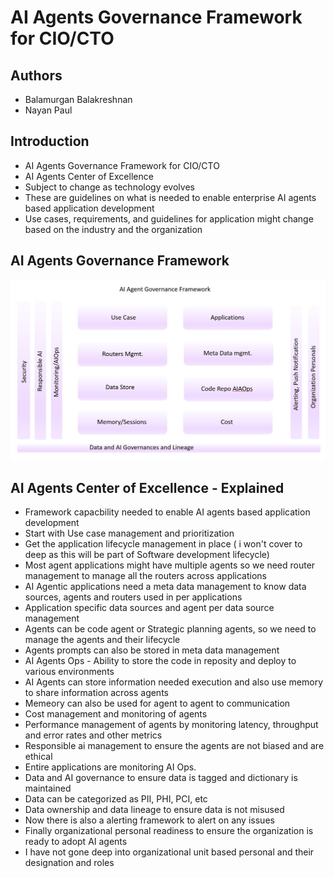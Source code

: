 # AI Agents Governance Framework for CIO/CTO

## Authors

- Balamurgan Balakreshnan
- Nayan Paul

## Introduction

- AI Agents Governance Framework for CIO/CTO
- AI Agents Center of Excellence
- Subject to change as technology evolves
- These are guidelines on what is needed to enable enterprise AI agents based application development
- Use cases, requirements, and guidelines for application might change based on the industry and the organization

## AI Agents Governance Framework

![info](https://github.com/balakreshnan/Samples2024/blob/main/LLMArch/images/AIAgentgocframework1.jpg 'RagChat')

## AI Agents Center of Excellence - Explained

- Framework capacbility needed to enable AI agents based application development
- Start with Use case management and prioritization
- Get the application lifecycle management in place ( i won't cover to deep as this will be part of Software development lifecycle)
- Most agent applications might have multiple agents so we need router management to manage all the routers across applications
- AI Agentic applications need a meta data management to know data sources, agents and routers used in per applications
- Application specific data sources and agent per data source management
- Agents can be code agent or Strategic planning agents, so we need to manage the agents and their lifecycle
- Agents prompts can also be stored in meta data management
- AI Agents Ops - Ability to store the code in reposity and deploy to various environments
- AI Agents can store information needed execution and also use memory to share information across agents
- Memeory can also be used for agent to agent to communication
- Cost management and monitoring of agents
- Performance management of agents by monitoring latency, throughput and error rates and other metrics
- Responsible ai management to ensure the agents are not biased and are ethical
- Entire applications are monitoring AI Ops.
- Data and AI governance to ensure data is tagged and dictionary is maintained
- Data can be categorized as PII, PHI, PCI, etc
- Data ownership and data lineage to ensure data is not misused
- Now there is also a alerting framework to alert on any issues
- Finally organizational personal readiness to ensure the organization is ready to adopt AI agents
- I have not gone deep into organizational unit based personal and their designation and roles